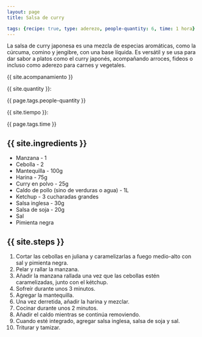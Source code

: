 ```yaml
---
layout: page
title: Salsa de curry

tags: {recipe: true, type: aderezo, people-quantity: 6, time: 1 hora}
---
```


<p class="recipe-description">La salsa de curry japonesa es una mezcla de especias aromáticas, como la cúrcuma, comino y jengibre, con una base líquida. Es versátil y se usa para dar sabor a platos como el curry japonés, acompañando arroces, fideos o incluso como aderezo para carnes y vegetales.</p>

<div class="recipe-information">
  <div><p class="{{ page.tags.type }}">{{ site.acompanamiento }}</p></div>
  <div><p>{{ site.quantity }}:</p> {{ page.tags.people-quantity }}</div>
  <div><p>{{ site.tiempo }}:</p> {{ page.tags.time }}</div>
</div>

## {{ site.ingredients }}

  *   Manzana - 1
  *   Cebolla - 2
  *   Mantequilla - 100g
  *   Harina - 75g
  *   Curry en polvo - 25g
  *   Caldo de pollo (sino de verduras o agua) - 1L
  *   Ketchup - 3 cucharadas grandes
  *   Salsa inglesa - 30g
  *   Salsa de soja - 20g
  *   Sal
  *   Pimienta negra

## {{ site.steps }}

1. Cortar las cebollas en juliana y caramelizarlas a fuego medio-alto con sal y pimienta negra.
2. Pelar y rallar la manzana.
3. Añadir la manzana rallada una vez que las cebollas estén caramelizadas, junto con el kétchup.
4. Sofreír durante unos 3 minutos.
5. Agregar la mantequilla.
6. Una vez derretida, añadir la harina y mezclar.
7. Cocinar durante unos 2 minutos.
8. Añadir el caldo mientras se continúa removiendo.
9. Cuando esté integrado, agregar salsa inglesa, salsa de soja y sal.
10. Triturar y tamizar.
